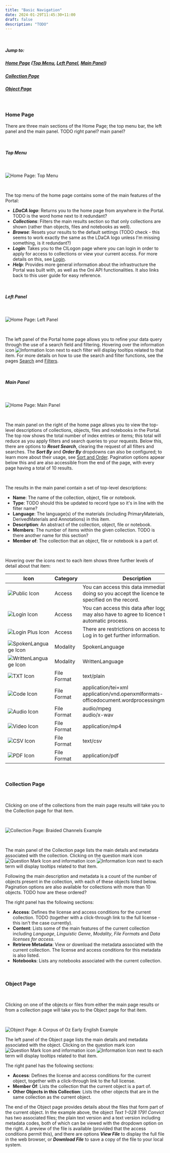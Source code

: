 ```yaml
---
title: "Basic Navigation"
date: 2024-01-29T11:45:30+11:00
draft: false
description: "TODO"
---
```


<br>

##### Jump to:
##### [Home Page](#home-page) ([Top Menu](#top-menu), [Left Panel](#left-panel), [Main Panel](#main-panel))
##### [Collection Page](#collection-page)
##### [Object Page](#object-page)

<br>

### Home Page

There are three main sections of the Home Page; the top menu bar, the left panel and the main panel. TODO right panel? main panel?

<br>

##### Top Menu

<br>

![Home Page: Top Menu](/help_docs/portal01-topMenu.png)

<br>

The top menu of the home page contains some of the main features of the Portal:
- ___LDaCA logo___: Returns you to the home page from anywhere in the Portal. TODO is the word home next to it redundant?
- ___Collections___: Filters the main results section so that only collections are shown (rather than objects, files and notebooks as well).
- ___Browse___: Resets your results to the default settings (TODO check - this seems to work exactly the same as the LDaCA logo unless I'm missing something, is it redundant?)
- ___Login___: Takes you to the CILogon page where you can login in order to apply for access to collections or view your current access. For more details on this, see [Login](/accessing-data/login/).
- ___Help___: Provides more general information about the infrastructure the Portal was built with, as well as the Oni API functionalities. It also links back to this user guide for easy reference.

<br>

##### Left Panel

<br>

![Home Page: Left Panel](/help_docs/portal01-leftPanel.png)

<br>

The left panel of the Portal home page allows you to refine your data query through the use of a search field and filtering. Hovering over the information icon ![Information Icon](/help_docs/information.png) next to each filter will display tooltips related to that item. For more details on how to use the search and filter functions, see the pages [Search](/browsing-searching/search/) and [Filters](/browsing-searching/filters/).

<br>

##### Main Panel

<br>

![Home Page: Main Panel](/help_docs/portal01-mainFrame.png)

<br>

The main panel on the right of the home page allows you to view the top-level descriptions of collections, objects, files and notebooks in the Portal. The top row shows the total number of index entries or items; this total will reduce as you apply filters and search queries to your requests. Below this, there are options to ___Reset Search___, clearing the request of all filters and searches. The ___Sort By___ and ___Order By___ dropdowns can also be configured; to learn more about their usage, see [Sort and Order](/browsing-searching/sort-and-order/). Pagination options appear below this and are also accessible from the end of the page, with every page having a total of 10 results.

<br>

The results in the main panel contain a set of top-level descriptions:
- __Name__: The name of the collection, object, file or notebook.
- __Type__: TODO should this be updated to record type so it's in line with the filter name?
- __Language__: The language(s) of the materials (including PrimaryMaterials, DerivedMaterials and Annotations) in this item.
- __Description__: An abstract of the collection, object, file or notebook.
- __Members__: The number of items within the given collection. TODO is there another name for this section?
- __Member of__: The collection that an object, file or notebook is a part of.

<br>

Hovering over the icons next to each item shows three further levels of detail about that item:

Icon | Category | Description
--- | --- | ---
![Public Icon](/help_docs/public.svg) | Access | You can access this data immediately and by doing so you accept the licence terms specified on the record.
![Login Icon](/help_docs/login.svg) | Access | You can access this data after logging in. You may also have to agree to licence terms in an automatic process.
![Login Plus Icon](/help_docs/loginplus.svg) | Access | There are restrictions on access to this data. Log in to get further information.
![SpokenLanguage Icon](/help_docs/spokenlanguage.svg) | Modality | SpokenLanguage
![WrittenLanguage Icon](/help_docs/writtenlanguage.svg) | Modality | WrittenLanguage
![TXT Icon](/help_docs/file-lines-solid.svg) | File Format | text/plain
![Code Icon](/help_docs/file-code-solid.svg) | File Format | application/tei+xml<br>application/vnd.openxmlformats-officedocument.wordprocessingml.document
![Audio Icon](/help_docs/file-audio-solid.svg) | File Format | audio/mpeg<br>audio/x-wav
![Video Icon](/help_docs/file-video-solid.svg) | File Format | application/mp4
![CSV Icon](/help_docs/file-csv-solid.svg) | File Format | text/csv
![PDF Icon](/help_docs/file-pdf-solid.svg) | File Format | application/pdf

<br>

### Collection Page

<br>

Clicking on one of the collections from the main page results will take you to the Collection page for that item.

<br>

![Collection Page: Braided Channels Example](/help_docs/collectionPage_BraidedChannels.png)

<br>

The main panel of the Collection page lists the main details and metadata associated with the collection. Clicking on the question mark icon ![Question Mark Icon](/help_docs/question.png) and information icon ![Information Icon](/help_docs/information.png) next to each term will display tooltips related to that item.

Following the main description and metadata is a count of the number of objects present in the collection, with each of these objects listed below. Pagination options are also available for collections with more than 10 objects. TODO how are these ordered?

The right panel has the following sections:
- __Access__: Defines the license and access conditions for the current collection. TODO (together with a click-through link to the full license - this isn't the case currently).
- __Content__: Lists some of the main features of the current collection including _Language_, _Linguistic Genre_, _Modality_, _File Formats_ and _Data licenses for access_.
- __Retrieve Metadata__: View or download the metadata associated with the current collection. The license and access conditions for this metadata is also listed.
- __Notebooks__: Lists any notebooks associated with the current collection.

<br>

### Object Page

<br>

Clicking on one of the objects or files from either the main page results or from a collection page will take you to the Object page for that item.

<br>

![Object Page: A Corpus of Oz Early English Example](/help_docs/objectPage_COOEE.png)

The left panel of the Object page lists the main details and metadata associated with the object. Clicking on the question mark icon ![Question Mark Icon](/help_docs/question.png) and information icon ![Information Icon](/help_docs/information.png) next to each term will display tooltips related to that item.

The right panel has the following sections:
- __Access__: Defines the license and access conditions for the current object, together with a click-through link to the full license.
- __Member Of__: Lists the collection that the current object is a part of.
- __Other Objects in this Collection__: Lists the other objects that are in the same collection as the current object.

The end of the Object page provides details about the files that form part of the current object. In the example above, the object _Text 1-028 1791 Convict_ has two associated files; the plain text version and a text version including metadata codes, both of which can be viewed with the dropdown option on the right. A preview of the file is available (provided that the access conditions permit this), and there are options ___View File___ to display the full file in the web browser, or ___Download File___ to save a copy of the file to your local system.

<br>
